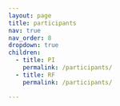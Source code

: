```yaml
---
layout: page
title: participants
nav: true
nav_order: 8
dropdown: true
children:
  - title: PI
    permalink: /participants/
  - title: RF
    permalink: /participants/

---
```

